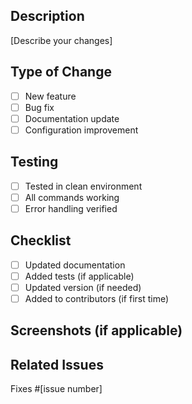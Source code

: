 ## Description
[Describe your changes]

## Type of Change
- [ ] New feature
- [ ] Bug fix
- [ ] Documentation update
- [ ] Configuration improvement

## Testing
- [ ] Tested in clean environment
- [ ] All commands working
- [ ] Error handling verified

## Checklist
- [ ] Updated documentation
- [ ] Added tests (if applicable)
- [ ] Updated version (if needed)
- [ ] Added to contributors (if first time)

## Screenshots (if applicable)

## Related Issues
Fixes #[issue number]
